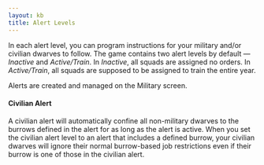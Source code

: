 ```yaml
---
layout: kb
title: Alert Levels
---
```


In each alert level, you can program instructions for your military and/or civilian dwarves to follow. The game contains two alert levels by default — *Inactive* and *Active/Train*. In *Inactive*, all squads are assigned no orders. In *Active/Train*, all squads are supposed to be assigned to train the entire year.

Alerts are created and managed on the Military screen.


#### Civilian Alert

A civilian alert will automatically confine all non-military dwarves to the burrows defined in the alert for as long as the alert is active. When you set the civilian alert level to an alert that includes a defined burrow, your civilian dwarves will ignore their normal burrow-based job restrictions even if their burrow is one of those in the civilian alert.